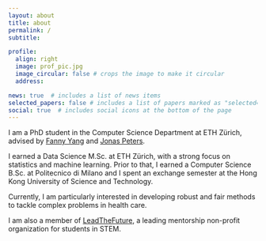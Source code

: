 ```yaml
---
layout: about
title: about
permalink: /
subtitle: 

profile:
  align: right
  image: prof_pic.jpg
  image_circular: false # crops the image to make it circular
  address: 

news: true  # includes a list of news items
selected_papers: false # includes a list of papers marked as "selected={true}"
social: true  # includes social icons at the bottom of the page
---
```



I am a PhD student in the Computer Science Department at ETH Zürich, advised by <a href="https://sml.inf.ethz.ch/group/fannyy/"> Fanny Yang</a> and <a href="http://web.math.ku.dk/~peters/"> Jonas Peters</a>. 

 I earned a Data Science M.Sc. at ETH Zürich, with a strong focus on statistics and machine learning. Prior to that, I earned a Computer Science B.Sc. at Politecnico di Milano and I spent an exchange semester at the Hong Kong University of Science and Technology.

Currently, I am particularly interested in developing robust and fair methods to tackle complex problems in health care.

 I am also a member of <a href="https://leadthefuture.tech/"> LeadTheFuture</a>, a leading mentorship non-profit organization for students in STEM.